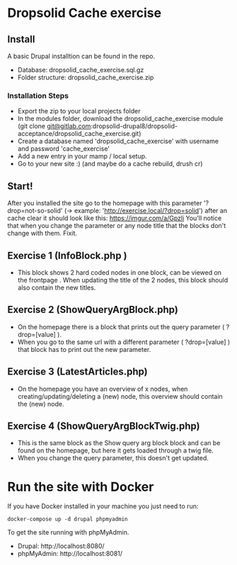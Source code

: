 # Dropsolid Cache exercise

## Install

A basic Drupal installtion can be found in the repo.
- Database: dropsolid_cache_exercise.sql.gz
- Folder structure: dropsolid_cache_exercise.zip

### Installation Steps
- Export the zip to your local projects folder
- In the modules folder, download the dropsolid_cache_exercise module (git clone git@gitlab.com:dropsolid-drupal8/dropsolid-acceptance/dropsolid_cache_exercise.git)
- Create a database named 'dropsolid_cache_exercise' with username and password 'cache_exercise'
- Add a new entry in your mamp / local setup.
- Go to your new site :) (and maybe do a cache rebuild, drush cr)

## Start!
After you installed the site go to the homepage with this parameter '?drop=not-so-solid' (-> example: 'http://exercise.local/?drop=solid') after an cache clear it should look like this: https://imgur.com/a/Gpzli
You'll notice that when you change the parameter or any node title that the blocks don't change with them. Fixit.

## Exercise 1 (InfoBlock.php )
 - This block shows 2 hard coded nodes in one block, can be viewed on the frontpage . When updating the title of the 2 nodes, this block should also contain the new titles.

## Exercise 2 (ShowQueryArgBlock.php)
- On the homepage there is a block that prints out the query parameter ( ?drop=[value] ).
- When you go to the same url with a different parameter ( ?drop=[value] ) that block has to print out the new parameter.

## Exercise 3 (LatestArticles.php)
- On the homepage you have an overview of x nodes, when creating/updating/deleting a (new) node, this overview should contain the (new) node.

## Exercise 4 (ShowQueryArgBlockTwig.php)
- This is the same block as the Show query arg block block and can be found on the homepage, but here it gets loaded through a twig file.
- When you change the query parameter, this doesn't get updated.

# Run the site with Docker

If you have Docker installed in your machine you just need to run:

```
docker-compose up -d drupal phpmyadmin
```

To get the site running with phpMyAdmin.

- Drupal: http://localhost:8080/
- phpMyAdmin: http://localhost:8081/
